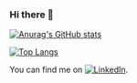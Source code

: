 ### Hi there 👋
[![Anurag's GitHub stats](https://github-readme-stats.vercel.app/api?username=emanuelputura&hide=contribs,prs,issues&count_private=true&show_icons=true&theme=dark)](https://github.com/anuraghazra/github-readme-stats)

[![Top Langs](https://github-readme-stats.vercel.app/api/top-langs/?username=emanuelputura&hide=cmake,makefile&layout=compact&show_icons=true&theme=dark)](https://github.com/anuraghazra/github-readme-stats)

You can find me on [![LinkedIn][1.2]][1.1].

<!-- Icons -->

[1.2]: https://github.com/EmanuelPutura/EmanuelPutura/blob/main/linkedin_icon.ico (LinkedIn icon without padding)

<!-- Links to your social media accounts -->

[1.1]: https://www.linkedin.com/in/emanuel-vasile-putura-778898172/




<!--
**EmanuelPutura/EmanuelPutura** is a ✨ _special_ ✨ repository because its `README.md` (this file) appears on your GitHub profile.

Here are some ideas to get you started:

- 🔭 I’m currently working on ...
- 🌱 I’m currently learning ...
- 👯 I’m looking to collaborate on ...
- 🤔 I’m looking for help with ...
- 💬 Ask me about ...
- 📫 How to reach me: ...
- 😄 Pronouns: ...
- ⚡ Fun fact: ...
-->
